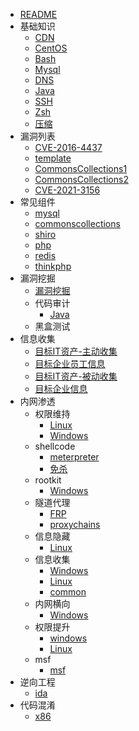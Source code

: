 - [README](./README.md)
- 基础知识
  - [CDN](./基础知识/CDN.md)
  - [CentOS](./基础知识/CentOS.md)
  - [Bash](./基础知识/Bash.md)
  - [Mysql](./基础知识/Mysql.md)
  - [DNS](./基础知识/DNS.md)
  - [Java](./基础知识/Java.md)
  - [SSH](./基础知识/SSH.md)
  - [Zsh](./基础知识/Zsh.md)
  - [压缩](./基础知识/压缩.md)
- 漏洞列表
  - [CVE-2016-4437](./漏洞列表/CVE-2016-4437.md)
  - [template](./漏洞列表/template.md)
  - [CommonsCollections1](./漏洞列表/CommonsCollections1.md)
  - [CommonsCollections2](./漏洞列表/CommonsCollections2.md)
  - [CVE-2021-3156](./漏洞列表/CVE-2021-3156.md)
- 常见组件
  - [mysql](./常见组件/mysql.md)
  - [commonscollections](./常见组件/commonscollections.md)
  - [shiro](./常见组件/shiro.md)
  - [php](./常见组件/php.md)
  - [redis](./常见组件/redis.md)
  - [thinkphp](./常见组件/thinkphp.md)
- 漏洞挖掘
  - [漏洞挖掘](./漏洞挖掘/漏洞挖掘.md)
  - 代码审计
    - [Java](./漏洞挖掘/代码审计/Java.md)
  - 黑盒测试
- 信息收集
  - [目标IT资产-主动收集](./信息收集/目标IT资产-主动收集.md)
  - [目标企业员工信息](./信息收集/目标企业员工信息.md)
  - [目标IT资产-被动收集](./信息收集/目标IT资产-被动收集.md)
  - [目标企业信息](./信息收集/目标企业信息.md)
- 内网渗透
  - 权限维持
    - [Linux](./内网渗透/权限维持/Linux.md)
    - [Windows](./内网渗透/权限维持/Windows.md)
  - shellcode
    - [meterpreter](./内网渗透/shellcode/meterpreter.md)
    - [免杀](./内网渗透/shellcode/免杀.md)
  - rootkit
    - [Windows](./内网渗透/rootkit/Windows.md)
  - 隧道代理
    - [FRP](./内网渗透/隧道代理/FRP.md)
    - [proxychains](./内网渗透/隧道代理/proxychains.md)
  - 信息隐藏
    - [Linux](./内网渗透/信息隐藏/Linux.md)
  - 信息收集
    - [Windows](./内网渗透/信息收集/Windows.md)
    - [Linux](./内网渗透/信息收集/Linux.md)
    - [common](./内网渗透/信息收集/common.md)
  - 内网横向
    - [Windows](./内网渗透/内网横向/Windows.md)
  - 权限提升
    - [windows](./内网渗透/权限提升/windows.md)
    - [Linux](./内网渗透/权限提升/Linux.md)
  - msf
    - [msf](./内网渗透/msf/msf.md)
- 逆向工程
  - [ida](./逆向工程/ida.md)
- 代码混淆
  - [x86](./代码混淆/x86.md)
